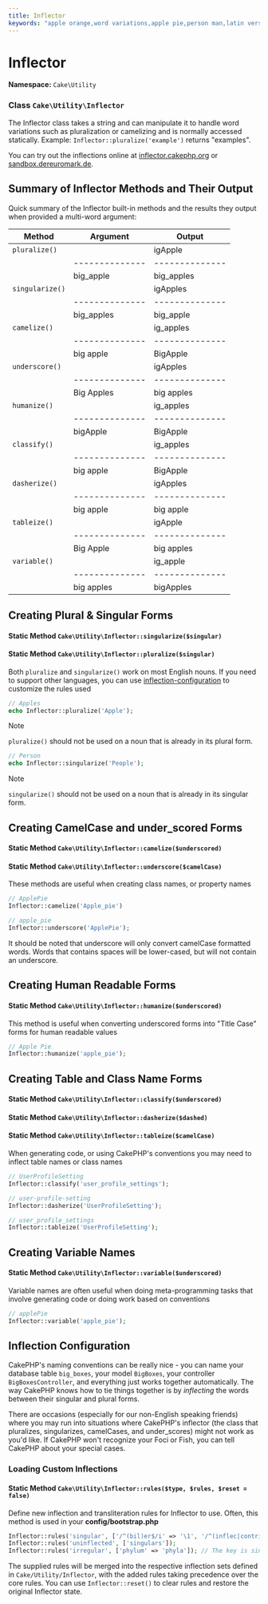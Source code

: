 ```yaml
---
title: Inflector
keywords: "apple orange,word variations,apple pie,person man,latin versions,profile settings,php class,initial state,puree,slug,apples,oranges,user profile,underscore"
---
```


# Inflector

**Namespace:** `Cake\Utility`


### Class `Cake\Utility\Inflector`


The Inflector class takes a string and can manipulate it to handle word
variations such as pluralization or camelizing and is normally accessed
statically. Example:
`Inflector::pluralize('example')` returns "examples".

You can try out the inflections online at [inflector.cakephp.org](https://inflector.cakephp.org/) or [sandbox.dereuromark.de](https://sandbox.dereuromark.de/sandbox/inflector).
<a id="inflector-methods-summary"></a>
## Summary of Inflector Methods and Their Output

Quick summary of the Inflector built-in methods and the results they output
when provided a multi-word argument:


| Method | Argument | Output |
| --- | --- | --- |
| `pluralize()`   | | igApple      | | igApples     | |
|  | -------------- | -------------- |
|  | big_apple | big_apples |
| `singularize()` | | igApples     | | igApple      | |
|  | -------------- | -------------- |
|  | big_apples | big_apple |
| `camelize()`    | | ig_apples    | | igApples     | |
|  | -------------- | -------------- |
|  | big apple | BigApple |
| `underscore()`  | | igApples     | | ig_apples    | |
|  | -------------- | -------------- |
|  | Big Apples | big apples |
| `humanize()`    | | ig_apples    | | ig Apples    | |
|  | -------------- | -------------- |
|  | bigApple | BigApple |
| `classify()`    | | ig_apples    | | igApple      | |
|  | -------------- | -------------- |
|  | big apple | BigApple |
| `dasherize()`   | | igApples     | | ig-apples    | |
|  | -------------- | -------------- |
|  | big apple | big apple |
| `tableize()`    | | igApple      | | ig_apples    | |
|  | -------------- | -------------- |
|  | Big Apple | big apples |
| `variable()`    | | ig_apple     | | igApple      | |
|  | -------------- | -------------- |
|  | big apples | bigApples |


## Creating Plural & Singular Forms

#### Static Method `Cake\Utility\Inflector::singularize($singular)`

#### Static Method `Cake\Utility\Inflector::pluralize($singular)`


Both `pluralize` and `singularize()` work on most English nouns. If you need
to support other languages, you can use [inflection-configuration](/en/core-libraries/inflector.md#inflection-configuration) to
customize the rules used

```php
// Apples
echo Inflector::pluralize('Apple');
```
> [!NOTE]
> `pluralize()` should not be used on a noun that is already in its plural form.
```php
// Person
echo Inflector::singularize('People');
```
> [!NOTE]
> `singularize()` should not be used on a noun that is already in its singular form.
>
## Creating CamelCase and under_scored Forms

#### Static Method `Cake\Utility\Inflector::camelize($underscored)`

#### Static Method `Cake\Utility\Inflector::underscore($camelCase)`


These methods are useful when creating class names, or property names
```php
// ApplePie
Inflector::camelize('Apple_pie')

// apple_pie
Inflector::underscore('ApplePie');
```
It should be noted that underscore will only convert camelCase formatted words.
Words that contains spaces will be lower-cased, but will not contain an
underscore.

## Creating Human Readable Forms

#### Static Method `Cake\Utility\Inflector::humanize($underscored)`


This method is useful when converting underscored forms into "Title Case" forms
for human readable values
```php
// Apple Pie
Inflector::humanize('apple_pie');
```
## Creating Table and Class Name Forms

#### Static Method `Cake\Utility\Inflector::classify($underscored)`

#### Static Method `Cake\Utility\Inflector::dasherize($dashed)`

#### Static Method `Cake\Utility\Inflector::tableize($camelCase)`


When generating code, or using CakePHP's conventions you may need to inflect
table names or class names
```php
// UserProfileSetting
Inflector::classify('user_profile_settings');

// user-profile-setting
Inflector::dasherize('UserProfileSetting');

// user_profile_settings
Inflector::tableize('UserProfileSetting');
```
## Creating Variable Names

#### Static Method `Cake\Utility\Inflector::variable($underscored)`


Variable names are often useful when doing meta-programming tasks that involve
generating code or doing work based on conventions
```php
// applePie
Inflector::variable('apple_pie');
```
<a id="inflection-configuration"></a>
## Inflection Configuration

CakePHP's naming conventions can be really nice - you can name your database
table `big_boxes`, your model `BigBoxes`, your controller
`BigBoxesController`, and everything just works together automatically. The
way CakePHP knows how to tie things together is by *inflecting* the words
between their singular and plural forms.

There are occasions (especially for our non-English speaking friends) where you
may run into situations where CakePHP's inflector (the class that pluralizes,
singularizes, camelCases, and under\_scores) might not work as you'd like. If
CakePHP won't recognize your Foci or Fish, you can tell CakePHP about your
special cases.

### Loading Custom Inflections

#### Static Method `Cake\Utility\Inflector::rules($type, $rules, $reset = false)`


Define new inflection and transliteration rules for Inflector to use.  Often,
this method is used in your **config/bootstrap.php**
```php
Inflector::rules('singular', ['/^(bil)er$/i' => '\1', '/^(inflec|contribu)tors$/i' => '\1ta']);
Inflector::rules('uninflected', ['singulars']);
Inflector::rules('irregular', ['phylum' => 'phyla']); // The key is singular form, value is plural form
```

The supplied rules will be merged into the respective inflection sets defined in
`Cake/Utility/Inflector`, with the added rules taking precedence over the core
rules. You can use `Inflector::reset()` to clear rules and restore the
original Inflector state.
